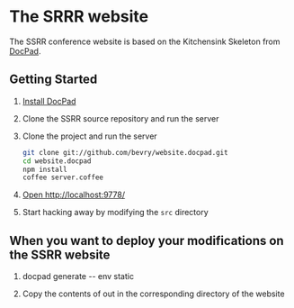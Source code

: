 # The SRRR website

The SSRR conference website is based on the Kitchensink Skeleton from [DocPad](https://github.com/bevry/docpad).

## Getting Started

1. [Install DocPad](https://github.com/bevry/docpad)

1. Clone the SSRR source repository and run the server

1. Clone the project and run the server

	``` bash
	git clone git://github.com/bevry/website.docpad.git
	cd website.docpad
	npm install
	coffee server.coffee
	```

1. [Open http://localhost:9778/](http://localhost:9778/)

1. Start hacking away by modifying the `src` directory

## When you want to deploy your modifications on the SSRR website

1. docpad generate -- env static

1. Copy the contents of out in the corresponding directory of the website

